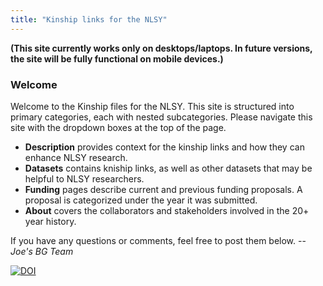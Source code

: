 ```yaml
---
title: "Kinship links for the NLSY"
---
```

**(This site currently works only on desktops/laptops.  In future versions, the site will be fully functional on mobile devices.)**

### Welcome

Welcome to the Kinship files for the NLSY. This site is structured into primary categories, each with nested subcategories.  Please navigate this site with the dropdown boxes at the top of the page.

 * **Description** provides context for the kinship links and how they can enhance NLSY research.
 * **Datasets** contains kniship links, as well as other datasets that may be helpful to NLSY researchers.
 * **Funding** pages describe current and previous funding proposals.  A proposal is categorized under the year it was submitted.
 * **About** covers the collaborators and stakeholders involved in the 20+ year history.

If you have any questions or comments, feel free to post them below. --*Joe's BG Team*

[![DOI](https://zenodo.org/badge/4971/LiveOak/NlsyLinks.png)](http://dx.doi.org/10.5281/zenodo.12425)